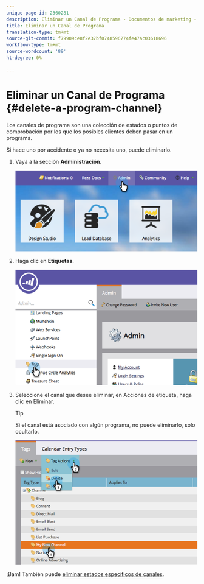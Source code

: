 ```yaml
---
unique-page-id: 2360281
description: Eliminar un Canal de Programa - Documentos de marketing - Documentación del producto
title: Eliminar un Canal de Programa
translation-type: tm+mt
source-git-commit: f79909ce8f2e37bf0748596774fe47ac03618696
workflow-type: tm+mt
source-wordcount: '89'
ht-degree: 0%

---
```



# Eliminar un Canal de Programa {#delete-a-program-channel}

Los canales de programa son una colección de estados o puntos de comprobación por los que los posibles clientes deben pasar en un programa.

Si hace uno por accidente o ya no necesita uno, puede eliminarlo.

1. Vaya a la sección **Administración**.

   ![](assets/image2014-9-24-16-3a6-3a41.png)

1. Haga clic en **Etiquetas**.

   ![](assets/image2014-9-24-16-3a7-3a33.png)

1. Seleccione el canal que desee eliminar, en Acciones de etiqueta, haga clic en Eliminar.

   >[!TIP]
   >
   >Si el canal está asociado con algún programa, no puede eliminarlo, solo ocultarlo.

   ![](assets/image2014-9-24-16-3a10-3a59.png)

¡Bam! También puede [eliminar estados específicos de canales](/help/marketo/product-docs/administration/tags/delete-a-program-status-from-a-program-channel.md).
